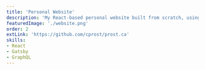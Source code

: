 ```yaml
---
title: 'Personal Website'
description: 'My React-based personal website built from scratch, using the GatsbyJS static framework for lightning-fast performance.'
featuredImage: './website.png'
order: 2
extLink: 'https://github.com/cprost/prost.ca'
skills: 
- React
- Gatsby
- GraphQL
---
```

